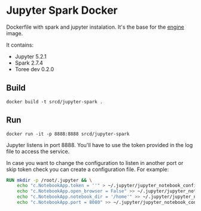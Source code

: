 # Jupyter Spark Docker

Dockerfile with spark and jupyter instalation. It's the base for the [engine](https://github.com/src-d/engine) image.

It contains:

* Jupyter 5.2.1
* Spark 2.7.4
* Toree dev 0.2.0

## Build

```
docker build -t srcd/jupyter-spark .
```

## Run

```
docker run -it -p 8888:8888 srcd/jupyter-spark
```

Jupyter listens in port 8888. You'll have to use the token provided in the log file to access the service.

In case you want to change the configuration to listen in another port or skip token check you can create a configuration file. For example:

```dockerfile
RUN mkdir -p /root/.jupyter && \
    echo "c.NotebookApp.token = ''" > ~/.jupyter/jupyter_notebook_config.py && \
    echo "c.NotebookApp.open_browser = False" >> ~/.jupyter/jupyter_notebook_config.py && \
    echo "c.NotebookApp.notebook_dir = '/home'" >> ~/.jupyter/jupyter_notebook_config.py && \
    echo "c.NotebookApp.port = 8080" >> ~/.jupyter/jupyter_notebook_config.py
```

